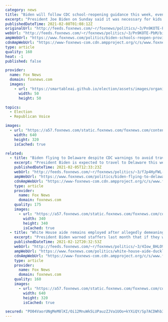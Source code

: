 ```yaml
---
category: news
title: "Biden will follow CDC school-reopening guidance this week, even though agency provided it months ago"
excerpt: "President Joe Biden on Sunday said it was necessary for kids to return “safely” to school and to expect the Center for Disease Control and Prevention (CDC) to release “science-based” guidelines later this week on requirements for schools to reopen."
publishedDateTime: 2021-02-08T01:08:12Z
originalUrl: "http://feeds.foxnews.com/~r/foxnews/politics/~3/Pn9KOTE-PbM/biden-schools-reopen-provide-cdc-science-this-week"
webUrl: "http://feeds.foxnews.com/~r/foxnews/politics/~3/Pn9KOTE-PbM/biden-schools-reopen-provide-cdc-science-this-week"
ampWebUrl: "https://www.foxnews.com/politics/biden-schools-reopen-provide-cdc-science-this-week.amp"
cdnAmpWebUrl: "https://www-foxnews-com.cdn.ampproject.org/c/s/www.foxnews.com/politics/biden-schools-reopen-provide-cdc-science-this-week.amp"
type: article
quality: 160
heat: -1
published: false

provider:
  name: Fox News
  domain: foxnews.com
  images:
    - url: "https://smartableai.github.io/election/assets/images/organizations/foxnews.com-50x50.jpg"
      width: 50
      height: 50

topics:
  - Election
  - Republican Voice

images:
  - url: "https://a57.foxnews.com/static.foxnews.com/foxnews.com/content/uploads/2021/02/640/320/AP21037480732952-1.jpg?ve=1&tl=1"
    width: 640
    height: 320
    isCached: true

related:
  - title: "Biden flying to Delaware despite CDC warnings to avoid travel"
    excerpt: "President Biden is expected to travel to Delaware this weekend, in what will be his first out-of-town trip since taking office, despite warnings from the Centers of Disease Control and Prevention to avoid travel."
    publishedDateTime: 2021-02-05T12:33:23Z
    webUrl: "http://feeds.foxnews.com/~r/foxnews/politics/~3/fJp4HyFWL-o/biden-flying-to-delaware-despite-cdc-warnings-to-avoid-travel"
    ampWebUrl: "https://www.foxnews.com/politics/biden-flying-to-delaware-despite-cdc-warnings-to-avoid-travel.amp"
    cdnAmpWebUrl: "https://www-foxnews-com.cdn.ampproject.org/c/s/www.foxnews.com/politics/biden-flying-to-delaware-despite-cdc-warnings-to-avoid-travel.amp"
    type: article
    provider:
      name: Fox News
      domain: foxnews.com
    quality: 175
    images:
      - url: "https://a57.foxnews.com/static.foxnews.com/foxnews.com/content/uploads/2020/10/340/340/brooke-singman-headshot.jpg?ve=1&tl=1"
        width: 340
        height: 340
        isCached: true
  - title: "White House aide remains employed after allegedly demeaning reporter, despite Biden warning of firing"
    excerpt: "President Biden warned staffers last month that if they weren’t respectful to others their jobs would be on the line – but a press office aide accused of threatening and making misogynistic remarks to a female reporter still has his."
    publishedDateTime: 2021-02-12T20:32:53Z
    webUrl: "http://feeds.foxnews.com/~r/foxnews/politics/~3/4Iow_BHLO98/white-house-aide-ducklo-palmeri-politico"
    ampWebUrl: "https://www.foxnews.com/politics/white-house-aide-ducklo-palmeri-politico.amp"
    cdnAmpWebUrl: "https://www-foxnews-com.cdn.ampproject.org/c/s/www.foxnews.com/politics/white-house-aide-ducklo-palmeri-politico.amp"
    type: article
    provider:
      name: Fox News
      domain: foxnews.com
    quality: 160
    images:
      - url: "https://a57.foxnews.com/static.foxnews.com/foxnews.com/content/uploads/2021/02/640/320/Tj-Ducklo-Tara-Palmeri.jpg?ve=1&tl=1"
        width: 640
        height: 320
        isCached: true

secured: "PO04VaorUNgMeM8lKI/Oi12MnuWk5LUPauzZJVa1UOo+kYXiQY/Sp7ACDWhb3ecl/4kdSZBRBCY+fy0PlR9ykc+Fl6ahozp4f78UapUN3RXbJeIx9p+su5YAB/SMOSNHOVCCBAlA6R3GxRDKFyYl0+VwjUlC6qyojihVtzrN2hQYigncppmFqpvSoabbZWg3sBBET3GvT8AMAxoJuy3m7q9SKEzc45b7uriFMY4z976Q4PzZK4+amTvJimi7ZxYGLHOfSIDunpUnTA62/RPueCdVAN+xTAh9MXpyixJbLxuQZQ7Je0VMpKrQG8fwqxxRIz6Y/uJaqvmmB46Nd453OlKsXI53mkh2uzN045855qQ=;jQPmW+++32Nnk2eXFSMRLw=="
---
```


